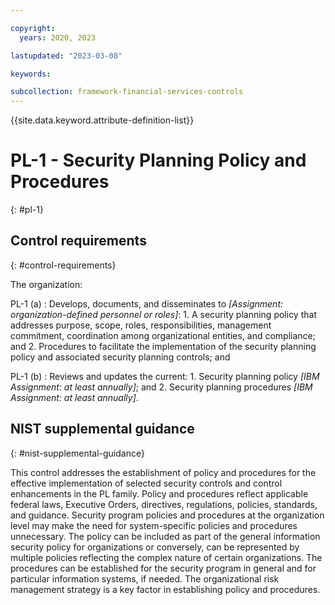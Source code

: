 ```yaml
---

copyright:
  years: 2020, 2023

lastupdated: "2023-03-08"

keywords:

subcollection: framework-financial-services-controls
---
```


{{site.data.keyword.attribute-definition-list}}

               
# PL-1 - Security Planning Policy and Procedures
{: #pl-1}

## Control requirements
{: #control-requirements}

The organization:

PL-1 (a)
    : Develops, documents, and disseminates to _[Assignment: organization-defined personnel or roles]_:
      1. A security planning policy that addresses purpose, scope, roles, responsibilities, management commitment, coordination among organizational entities, and compliance; and
      2. Procedures to facilitate the implementation of the security planning policy and associated security planning controls; and

PL-1 (b)
    : Reviews and updates the current:
      1. Security planning policy _[IBM Assignment: at least annually]_; and
      2. Security planning procedures _[IBM Assignment: at least annually]_.

## NIST supplemental guidance
{: #nist-supplemental-guidance}

This control addresses the establishment of policy and procedures for the effective implementation of selected security controls and control enhancements in the PL family. Policy and procedures reflect applicable federal laws, Executive Orders, directives, regulations, policies, standards, and guidance. Security program policies and procedures at the organization level may make the need for system-specific policies and procedures unnecessary. The policy can be included as part of the general information security policy for organizations or conversely, can be represented by multiple policies reflecting the complex nature of certain organizations. The procedures can be established for the security program in general and for particular information systems, if needed. The organizational risk management strategy is a key factor in establishing policy and procedures.





